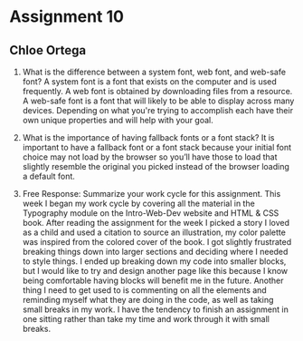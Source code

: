 # Assignment 10
## Chloe Ortega

1.	What is the difference between a system font, web font, and web-safe font?
      A system font is a font that exists on the computer and is used frequently. A web font is obtained by downloading files from a resource. A web-safe font is a font that will likely to be able to display across many devices. Depending on what you're trying to accomplish each have their own unique properties and will help with your goal.

2.	What is the importance of having fallback fonts or a font stack?
      It is important to have a fallback font or a font stack because your initial font choice may not load by the browser so you’ll have those to load that slightly resemble the original you picked instead of the browser loading a default font.

3.	Free Response: Summarize your work cycle for this assignment.
      This week I began my work cycle by covering all the material in the Typography module on the Intro-Web-Dev website and HTML & CSS book. After reading the assignment for the week I picked a story I loved as a child and used a citation to source an illustration, my color palette was inspired from the colored cover of the book. I got slightly frustrated breaking things down into larger sections and deciding where I needed to style things. I ended up breaking down my code into smaller blocks, but I would like to try and design another page like this because I know being comfortable having blocks will benefit me in the future. Another thing I need to get used to is commenting on all the elements and reminding myself what they are doing in the code, as well as taking small breaks in my work. I have the tendency to finish an assignment in one sitting rather than take my time and work through it with small breaks.  
